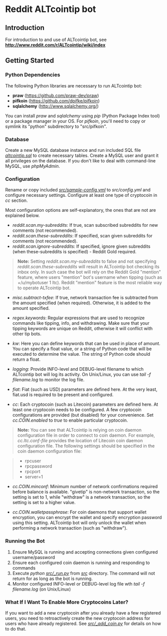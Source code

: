 # Reddit ALTcointip bot

## Introduction

For introduction to and use of ALTcointip bot, see __http://www.reddit.com/r/ALTcointip/wiki/index__

## Getting Started

### Python Dependencies

The following Python libraries are necessary to run ALTcointip bot:

* __praw__ (https://github.com/praw-dev/praw)
* __pifkoin__ (https://github.com/dpifke/pifkoin)
* __sqlalchemy__ (http://www.sqlalchemy.org/)

You can install _praw_ and _sqlalchemy_ using _pip_ (Python Package Index tool) or a package manager in your OS. For _pifkoin_, you'll need to copy or symlink its "python" subdirectory to "src/pifkoin".

### Database

Create a new MySQL database instance and run included SQL file _[altcointip.sql](altcointip.sql)_ to create necessary tables. Create a MySQL user and grant it all privileges on the database. If you don't like to deal with command-line MySQL, use _phpMyAdmin_.

### Configuration

Rename or copy included _[src/sample-config.yml](src/sample-config.yml)_ to _src/config.yml_ and configure necessary settings. Configure at least one type of cryptocoin in _cc_ section.

Most configuration options are self-explanatory, the ones that are not are explained below.

* _reddit.scan.my-subreddits_: If true, scan subscribed subreddits for new comments (not recommended).
* _reddit.scan.these-subreddits_: If specified, scan given subreddits for comments (not recommended).
* _reddit.scan.ignore-subreddits_: If specified, ignore given subreddits (when these-subreddits is specified) - Reddit Gold required.

>__Note:__ Setting _reddit.scan.my-subreddits_ to false and not specifying _reddit.scan.these-subreddits_ will result in ALTcointip bot checking its inbox only. In such case the bot will rely on the Reddit Gold "mention" feature, where users "mention" bot's username when tipping (such as +/u/mybotuser 1 ltc). Reddit "mention" feature is the most reliable way to operate ALTcointip bot.

* _misc.subtract-txfee_: If true, network transaction fee is subtracted from the amount specified (when required). Otherwise, it is added to the amount specified.

* _regex.keywords_: Regular expressions that are used to recognize commands like tipping, info, and withdrawing. Make sure that your tipping keywords are unique on Reddit, otherwise it will conflict with other tip bots.

* _kw_: Here you can define keywords that can be used in place of amount. You can specify a float value, or a string of Python code that will be executed to determine the value. The string of Python code should return a float.

* _logging_: Provide INFO-level and DEBUG-level filename to which ALTcointip bot will log its activity. On Unix/Linux, you can use _tail -f filename.log_ to monitor the log file.

* _fiat_: Fiat (such as USD) parameters are defined here. At the very least, fiat.usd is required to be present and configured.

* _cc_: Each cryptocoin (such as Litecoin) parameters are defined here. At least one cryptocoin needs to be configured. A few cryptocoin configurations are provided (but disabled) for your convenience. Set _cc.COIN.enabled_ to _true_ to enable particular cryptocoin.

>__Note:__ You can see that ALTcointip is relying on coin daemon configuration file in order to connect to coin daemon. For example, _cc.ltc.conf-file_ provides the location of Litecoin coin daemon configuration file. The following settings should be specified in the coin daemon configuration file:

>* rpcuser
>* rpcpassword
>* rpcport
>* server=1

* _cc.COIN.minconf_: Minimum number of network confirmations required before balance is available. "givetip" is non-network transaction, so the setting is set to 1, while "withdraw" is a network transaction, so the setting is set to a higher value.

* _cc.COIN.walletpassphrase_: For coin daemons that support wallet encryption, you can encrypt the wallet and specify encryption password using this setting. ALTcointip bot will only unlock the wallet when performing a network transaction (such as "withdraw").

### Running the Bot

1. Ensure MySQL is running and accepting connections given configured username/password
1. Ensure each configured coin daemon is running and responding to commands
1. Execute _python [src/_run.py](_run.py)_ from _[src](src/)_ directory. The command will not return for as long as the bot is running.
1. Monitor configured INFO-level or DEBUG-level log file wth _tail -f filename.log_ (on Unix/Linux)

### What If I Want To Enable More Cryptocoins Later?

If you want to add a new cryptocoin after you already have a few registered users, you need to retroactively create the new cryptocoin address for users who have already registered. See _[src/_add_coin.py](src/_add_coin.py)_ for details on how to do that.
